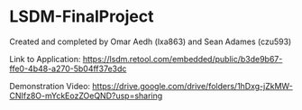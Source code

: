 # LSDM-FinalProject

Created and completed by Omar Aedh (lxa863) and Sean Adames (czu593)

Link to Application:
https://lsdm.retool.com/embedded/public/b3de9b67-ffe0-4b48-a270-5b04ff37e3dc

Demonstration Video:
https://drive.google.com/drive/folders/1hDxg-jZkMW-CNIfz8O-mYckEozZOeQND?usp=sharing
